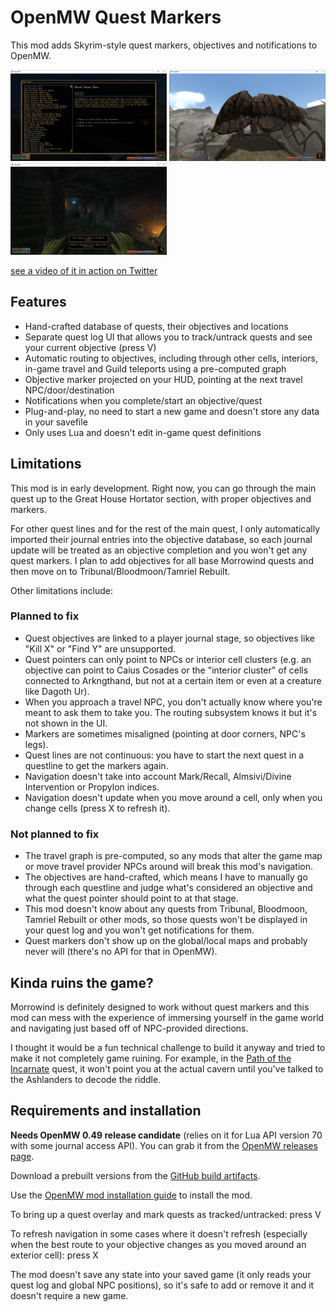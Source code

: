 # OpenMW Quest Markers

This mod adds Skyrim-style quest markers, objectives and notifications to OpenMW.

<a href = "docs/screenshot_1.jpg"><img src="docs/screenshot_1.jpg" width=250></a>  <a href = "docs/screenshot_2.jpg"><img src="docs/screenshot_2.jpg" width=250></a>  <a href = "docs/screenshot_3.jpg"><img src="docs/screenshot_3.jpg" width=250></a> 

[see a video of it in action on Twitter](https://x.com/mildbyte/status/1887997189298725334)

## Features

- Hand-crafted database of quests, their objectives and locations
- Separate quest log UI that allows you to track/untrack quests and see your current objective (press V)
- Automatic routing to objectives, including through other cells, interiors, in-game travel and Guild teleports using a pre-computed graph
- Objective marker projected on your HUD, pointing at the next travel NPC/door/destination
- Notifications when you complete/start an objective/quest
- Plug-and-play, no need to start a new game and doesn't store any data in your savefile
- Only uses Lua and doesn't edit in-game quest definitions

## Limitations

This mod is in early development. Right now, you can go through the main quest up to the Great House Hortator section, with proper objectives and markers.

For other quest lines and for the rest of the main quest, I only automatically imported their journal entries into the objective database, so each journal update will be treated as an objective completion and you won't get any quest markers. I plan to add objectives for all base Morrowind quests and then move on to Tribunal/Bloodmoon/Tamriel Rebuilt.

Other limitations include:

### Planned to fix

- Quest objectives are linked to a player journal stage, so objectives like "Kill X" or "Find Y" are unsupported.
- Quest pointers can only point to NPCs or interior cell clusters (e.g. an objective can point to Caius Cosades or the "interior cluster" of cells connected to Arkngthand, but not at a certain item or even at a creature like Dagoth Ur).
- When you approach a travel NPC, you don't actually know where you're meant to ask them to take you. The routing subsystem knows it but it's not shown in the UI.
- Markers are sometimes misaligned (pointing at door corners, NPC's legs).
- Quest lines are not continuous: you have to start the next quest in a questline to get the markers again.
- Navigation doesn't take into account Mark/Recall, Almsivi/Divine Intervention or Propylon indices.
- Navigation doesn't update when you move around a cell, only when you change cells (press X to refresh it).

### Not planned to fix

- The travel graph is pre-computed, so any mods that alter the game map or move travel provider NPCs around will break this mod's navigation.
- The objectives are hand-crafted, which means I have to manually go through each questline and judge what's considered an objective and what the quest pointer should point to at that stage.
- This mod doesn't know about any quests from Tribunal, Bloodmoon, Tamriel Rebuilt or other mods, so those quests won't be displayed in your quest log and you won't get notifications for them.
- Quest markers don't show up on the global/local maps and probably never will (there's no API for that in OpenMW).

## Kinda ruins the game?

Morrowind is definitely designed to work without quest markers and this mod can mess with the experience of immersing yourself in the game world and navigating just based off of NPC-provided directions.

I thought it would be a fun technical challenge to build it anyway and tried to make it not completely game ruining. For example, in the [Path of the Incarnate](https://en.uesp.net/wiki/Morrowind:The_Path_of_the_Incarnate) quest, it won't point you at the actual cavern until you've talked to the Ashlanders to decode the riddle.

## Requirements and installation

**Needs OpenMW 0.49 release candidate** (relies on it for Lua API version 70 with some journal access API). You can grab it from the [OpenMW releases page](https://github.com/OpenMW/openmw/releases/).

Download a prebuilt versions from the [GitHub build artifacts](https://github.com/mildbyte/openmw-skyrim-quest-markers/actions?query=branch%3Amaster).

Use the [OpenMW mod installation guide](https://openmw.readthedocs.io/en/stable/reference/modding/mod-install.html) to install the mod.

To bring up a quest overlay and mark quests as tracked/untracked: press V

To refresh navigation in some cases where it doesn't refresh (especially when the best route to your objective changes as you moved around an exterior cell): press X

The mod doesn't save any state into your saved game (it only reads your quest log and global NPC positions), so it's safe to add or remove it and it doesn't require a new game.
